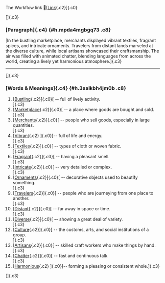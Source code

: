 The Workflow link
👏[[Link](https://www.google.com/url?q=http://www.google.com&sa=D&source=editors&ust=1759339716894885&usg=AOvVaw1eYGB2afA_BKeaRPuYKC96){.c2}]{.c0}

[]{.c3}

### [Paragraph]{.c4} {#h.mpda4mgbgq73 .c8}

[In the bustling marketplace, merchants displayed vibrant textiles,
fragrant spices, and intricate ornaments. Travelers from distant lands
marveled at the diverse culture, while local artisans showcased their
craftsmanship. The air was filled with animated chatter, blending
languages from across the world, creating a lively yet harmonious
atmosphere.]{.c3}

------------------------------------------------------------------------

[]{.c3}

### [Words & Meanings]{.c4} {#h.3aalkbh4jm0b .c8}

1.  [[Bustling](https://www.google.com/url?q=http://www.google.com&sa=D&source=editors&ust=1759339716896021&usg=AOvVaw3K2XlgrgnWLDM_NR6wZfDR){.c2}]{.c0}[ --
    full of lively activity.\
    ]{.c3}
2.  [[Marketplace](https://www.google.com/url?q=http://www.google.com&sa=D&source=editors&ust=1759339716896242&usg=AOvVaw0KbKkjJMTJA-912YQSmszn){.c2}]{.c0}[ --
    a place where goods are bought and sold.\
    ]{.c3}
3.  [[Merchants](https://www.google.com/url?q=http://www.google.com&sa=D&source=editors&ust=1759339716896478&usg=AOvVaw3JN8mTKXdb4z97yM9yyoux){.c2}]{.c0}[ --
    people who sell goods, especially in large quantities.\
    ]{.c3}
4.  [[Vibrant](https://www.google.com/url?q=http://www.google.com&sa=D&source=editors&ust=1759339716896684&usg=AOvVaw3gNh_kJoOfmT88DHOl7N-f){.c2}
    ]{.c0}[-- full of life and energy.\
    ]{.c3}
5.  [[Textiles](https://www.google.com/url?q=http://www.google.com&sa=D&source=editors&ust=1759339716896864&usg=AOvVaw06Vd0BEIwlr9VboxH0QFy1){.c2}]{.c0}[ --
    types of cloth or woven fabric.\
    ]{.c3}
6.  [[Fragrant](https://www.google.com/url?q=http://www.google.com&sa=D&source=editors&ust=1759339716897045&usg=AOvVaw1n0JeVjReNrSLzVvojt0TR){.c2}]{.c0}[ --
    having a pleasant smell.\
    ]{.c3}
7.  [[Intricate](https://www.google.com/url?q=http://www.google.com&sa=D&source=editors&ust=1759339716897249&usg=AOvVaw1Uac0gdHOSFh5pQZ01x2e5){.c2}]{.c0}[ --
    very detailed or complex.\
    ]{.c3}
8.  [[Ornaments](https://www.google.com/url?q=http://www.google.com&sa=D&source=editors&ust=1759339716897526&usg=AOvVaw0HMfrm9J38hKMB0E196Al7){.c2}]{.c0}[ --
    decorative objects used to beautify something.\
    ]{.c3}
9.  [[Travelers](https://www.google.com/url?q=http://www.google.com&sa=D&source=editors&ust=1759339716897766&usg=AOvVaw1rq3PewxNkcCIPW8fZ-7dq){.c2}]{.c0}[ --
    people who are journeying from one place to another.\
    ]{.c3}
10. [[Distant](https://www.google.com/url?q=http://www.google.com&sa=D&source=editors&ust=1759339716897972&usg=AOvVaw2XxnUIBvMq_b1UAVWhqHOj){.c2}]{.c0}[ --
    far away in space or time.\
    ]{.c3}
11. [[Diverse](https://www.google.com/url?q=http://www.google.com&sa=D&source=editors&ust=1759339716898187&usg=AOvVaw25y0HstsT1Cc-3hKPtw4PK){.c2}]{.c0}[ --
    showing a great deal of variety.\
    ]{.c3}
12. [[Culture](https://www.google.com/url?q=http://www.google.com&sa=D&source=editors&ust=1759339716898434&usg=AOvVaw2mhe_aiv1PYloqFlcRzN8V){.c2}]{.c0}[ --
    the customs, arts, and social institutions of a group.\
    ]{.c3}
13. [[Artisans](https://www.google.com/url?q=http://www.google.com&sa=D&source=editors&ust=1759339716898765&usg=AOvVaw0OCJegCx2HYZRYCqkF0X7u){.c2}]{.c0}[ --
    skilled craft workers who make things by hand.\
    ]{.c3}
14. [[Chatter](https://www.google.com/url?q=http://www.google.com&sa=D&source=editors&ust=1759339716899038&usg=AOvVaw2jHmbC0WKqqpGfSH099-Fg){.c2}]{.c0}[ --
    fast and continuous talk.\
    ]{.c3}
15. [[Harmonious](https://www.google.com/url?q=http://www.google.com&sa=D&source=editors&ust=1759339716899243&usg=AOvVaw2UorAaIoaxdwhlSYCuwt1B){.c2}
    ]{.c0}[-- forming a pleasing or consistent whole.]{.c3}

[]{.c3}
